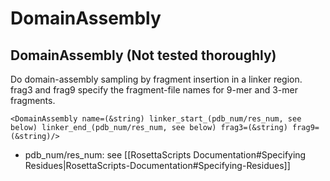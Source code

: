# DomainAssembly
## DomainAssembly (Not tested thoroughly)

Do domain-assembly sampling by fragment insertion in a linker region. frag3 and frag9 specify the fragment-file names for 9-mer and 3-mer fragments.

```
<DomainAssembly name=(&string) linker_start_(pdb_num/res_num, see below) linker_end_(pdb_num/res_num, see below) frag3=(&string) frag9=(&string)/>
```

-   pdb\_num/res\_num: see [[RosettaScripts Documentation#Specifying Residues|RosettaScripts-Documentation#Specifying-Residues]]


